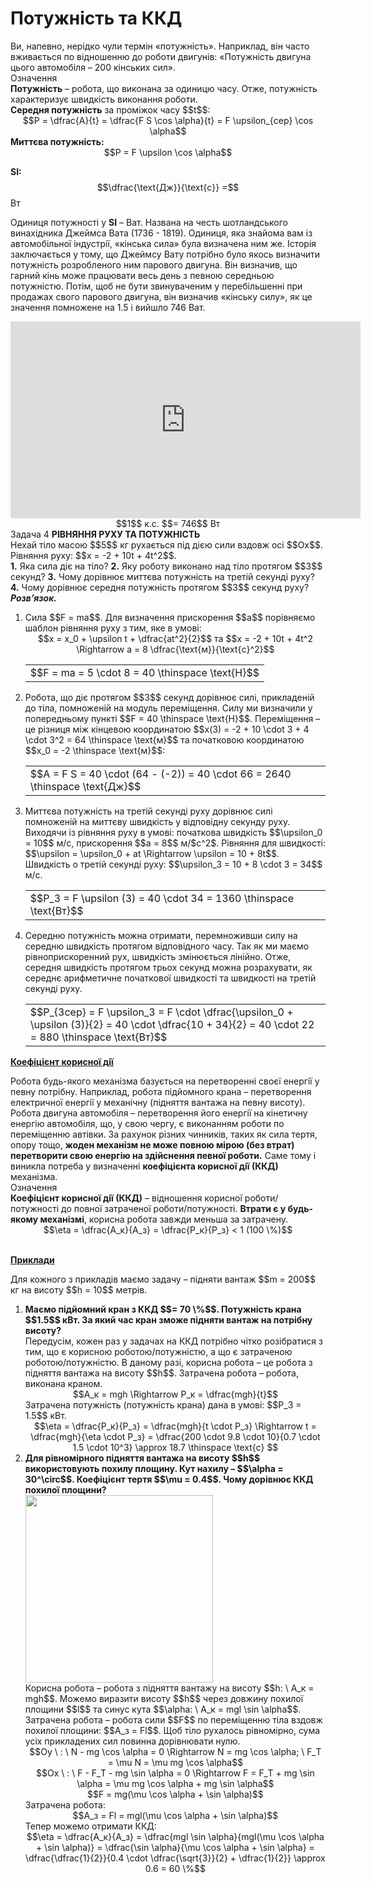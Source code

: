 # Потужнiсть та ККД

<div class="space">Ви, напевно, нерiдко чули термiн «потужнiсть». Наприклад, вiн часто вживається по вiдношенню до роботи двигунiв: «Потужнiсть двигуна цього автомобiля – 200 кiнських сил».</div>

<div class="eoz-wrap">
<span class="eoz">Означення</span>
<div class="eoz-text">
<div class="space"><span class="p1"><b>Потужнiсть</b></span> – робота, що виконана за одиницю часу. Отже, потужнiсть характеризує швидкiсть виконання роботи.</div>

<div class="space"><span class="p1"><b>Середня потужнiсть</b></span> за промiжок часу $$t$$:</div>

<div class="space" align="center">$$P = \dfrac{A}{t} = \dfrac{F S \cos \alpha}{t} = F \upsilon_{сер} \cos \alpha$$</div>

<div class="space"><span class="p1"><b>Миттєва потужнiсть:</b></span></div>

<div class="space" align="center">$$P = F \upsilon \cos \alpha$$</div>

<span class="p1"><b>SI:</b></span> $$\dfrac{\text{Дж}}{\text{с}} =$$ Вт
</div>
</div>

<p class="p3">Одиниця потужностi у <b>SI</b> – Ват. Названа на честь шотландського винахiдника Джеймса Вата (1736 - 1819). Одиниця, яка знайома вам iз автомобiльної iндустрiї, «кiнська сила» була визначена ним же. Iсторiя заключається у тому, що Джеймсу Вату потрiбно було якось визначити потужнiсть розробленого ним парового двигуна. Вiн визначив, що гарний кiнь може працювати весь день з певною середньою потужнiстю. Потiм, щоб не бути звинуваченим у перебiльшеннi при продажах свого парового двигуна, вiн визначив «кiнську силу», як це значення помножене на 1.5 i вийшло 746 Ват.</p>

<div class="space"><div class="fluidMedia">
<iframe width="560" height="315" src="https://www.youtube.com/embed/F60gyQ5Cmwc" frameborder="0" allowfullscreen></iframe>
</div>
<div class="popup">
</div></div>

<div class="space" align="center">$$1$$ к.с. $$= 746$$ Вт</div>

<div class="task-wrap">
<span class="task">Задача 4</span> <b>РIВНЯННЯ РУХУ ТА ПОТУЖНIСТЬ</b>
<div class="task-text">
Нехай тiло масою $$5$$ кг рухається пiд дiєю сили вздовж осi $$Ox$$. Рiвняння руху: $$x = -2 + 10t + 4t^2$$.
<br>
<div class="space"><b>1.</b> Яка сила дiє на тiло? <b>2.</b> Яку роботу виконано над тiло протягом $$3$$ секунд? <b>3.</b> Чому дорiвнює миттєва потужнiсть на третiй секундi руху? <b>4.</b> Чому дорiвнює середня потужнiсть протягом $$3$$ секунд руху?</div>

<div class="space"><b><i>Розв’язок.</i></b></div>

<ol>
<div class="space"><li>
Сила $$F = ma$$. Для визначення прискорення $$a$$ порiвняємо шаблон рiвняння руху з тим, яке в умовi:</div>

<div class="space" align="center">$$x = x_0 + \upsilon t + \dfrac{at^2}{2}$$ та $$x = -2 + 10t + 4t^2 \Rightarrow a = 8 \dfrac{\text{м}}{\text{с}^2}$$</div>

<div class="space"><div class="centered-table-wrapper">
<table class="centered-table">
<tr class="eq">
<td class="eq">
<p1>$$F = ma = 5 \cdot 8 = 40 \thinspace \text{Н}$$</p1>
</td>
</tr>
</table></div></div>
</li>
<div class="space"><li>Робота, що дiє протягом $$3$$ секунд дорiвнює силi, прикладенiй до тiла, помноженiй на модуль перемiщення. Силу ми визначили у попередньому пунктi $$F = 40 \thinspace \text{Н}$$. Перемiщення – це рiзниця мiж кiнцевою координатою $$x(3) = -2 + 10 \cdot 3 + 4 \cdot 3^2 = 64 \thinspace \text{м}$$ та початковою координатою $$x_0 = -2 \thinspace \text{м}$$:</div>

<div class="space"><div class="centered-table-wrapper">
<table class="centered-table">
<tr class="eq">
<td class="eq">
<p1>$$A = F S = 40 \cdot (64 - (-2)) = 40 \cdot 66 = 2640 \thinspace \text{Дж}$$</p1>
</td>
</tr>
</table></div></div>
</li>
<div class="space"><li>
Миттєва потужнiсть на третiй секундi руху дорiвнює силi помноженiй на миттєву швидкiсть у вiдповiдну секунду руху. Виходячи iз рiвняння руху в умовi: початкова швидкiсть $$\upsilon_0 = 10$$ м/c, прискорення $$a = 8$$ м/$с^2$. Рiвняння для швидкостi: $$\upsilon = \upsilon_0 + at \Rightarrow \upsilon = 10 + 8t$$. Швидкiсть о третiй секундi руху: $$\upsilon_3 = 10 + 8 \cdot 3 = 34$$ м/с.</div>

<div class="space"><div class="centered-table-wrapper">
<table class="centered-table">
<tr class="eq">
<td class="eq">
<p1>$$P_3 = F \upsilon (3) = 40 \cdot 34 = 1360 \thinspace \text{Вт}$$</p1>
</td>
</tr>
</table></div></div>
</li>
<div class="space"><li>
Середню потужнiсть можна отримати, перемноживши силу на середню швидкiсть протягом вiдповiдного часу. Так як ми маємо рiвноприскоренний рух, швидкiсть змiнюється лiнiйно. Отже, середня швидкiсть протягом трьох секунд можна розрахувати, як середнє арифметичне початкової швидкостi та швидкостi на третiй секундi руху.</div>

<div class="space"><div class="centered-table-wrapper">
<table class="centered-table">
<tr class="eq">
<td class="eq">
<p1>$$P_{3сер} = F \upsilon_3 = F \cdot \dfrac{\upsilon_0 + \upsilon (3)}{2} = 40 \cdot \dfrac{10 + 34}{2} = 40 \cdot 22 = 880 \thinspace \text{Вт}$$</p1>
</td>
</tr>
</table></div></div>
</li>
</ol>
</div>
</div>

<div class="space"><p class="p3"><span class="p1"><b><u>Коефiцiєнт корисної дiї</u></b></span></p></div>

<div class="space">Робота будь-якого механiзма базується на перетвореннi своєї енергiї у певну потрiбну. Наприклад, робота пiдйомного крана – перетворення електричної енергiї у механiчну (пiдняття вантажа на певну висоту). Робота двигуна автомобiля – перетворення його енергiї на кiнетичну енергiю автомобiля, що, у свою чергу, є виконанням роботи по перемiщенню автiвки. За рахунок рiзних чинникiв, таких як сила тертя, опору тощо, <b>жоден механiзм не може повною мiрою (без втрат) перетворити свою енергiю на здiйснення певної роботи.</b> Саме тому i виникла потреба у визначеннi <span class="p1"><b>коефiцiєнта корисної дiї (ККД)</b></span> механiзма.</div>

<div class="eoz-wrap">
<span class="eoz">Означення</span>
<div class="eoz-text">
<div class="space"><span class="p1"><b>Коефiцiєнт корисної дiї (ККД)</span></b> – вiдношення корисної роботи/потужностi до повної затраченої роботи/потужностi. <b>Втрати є у будь-якому механiзмi</b>, корисна робота завжди меньша за затрачену.</div>

<div align="center">$$\eta = \dfrac{A_к}{A_з} = \dfrac{P_к}{P_з} < 1 (100 \%)$$</div>
<br>
</div>
</div>

<div class="space"><p class="p3"><span class="p1"><b><u>Приклади</u></b></span></p></div>

<div class="space"><p class="p3">Для кожного з прикладiв маємо задачу – пiдняти вантаж $$m = 200$$ кг на висоту $$h = 10$$ метрів.</p></div>

<ol>
<div class="space"><b><li>
Маємо пiдйомний кран з ККД $$= 70 \%$$. Потужнiсть крана $$1.5$$ кВт. За який час кран зможе пiдняти вантаж на потрiбну висоту?</b></div>

<div class="space">Передусiм, кожен раз у задачах на ККД потрiбно чiтко розiбратися з тим, що є корисною роботою/потужнiстю, а що є затраченою роботою/потужнiстю. В даному разi, корисна робота – це робота з пiдняття вантажа на висоту $$h$$. Затрачена робота – робота, виконана краном.</div>

<div class="space" align="center">$$A_к = mgh \Rightarrow P_к  = \dfrac{mgh}{t}$$</div>

<div class="space">Затрачена потужнiсть (потужнiсть крана) дана в умовi: $$P_З = 1.5$$ кВт.</div>

<div class="space" align="center">$$\eta = \dfrac{P_к}{P_з} = \dfrac{mgh}{t \cdot P_з} \Rightarrow t = \dfrac{mgh}{\eta \cdot P_з} = \dfrac{200 \cdot 9.8 \cdot 10}{0.7 \cdot 1.5 \cdot 10^3} \approx 18.7 \thinspace \text{c} $$</div>
</li>
<div class="space"><b><li>
Для рiвномiрного пiдняття вантажа на висоту $$h$$ використовують похилу площину. Кут нахилу – $$\alpha = 30^\circ$$. Коефiцiєнт тертя $$\mu = 0.4$$. Чому дорiвнює ККД похилої площини?</b></div>

<div class="space"><img class="image" width="300"  src="https://rawgit.com/chudaol/ed-era-book-physics/master/images/chapter_7/19.png"></div>

<div class="space">Корисна робота – робота з пiдняття вантажу на висоту $$h: \ A_к = mgh$$. Можемо виразити висоту $$h$$ через довжину похилої площини $$l$$ та синус кута $$\alpha: \ A_к = mgl \sin \alpha$$. Затрачена робота – робота сили $$F$$ по перемiщенню тiла вздовж похилої площини: $$A_з = Fl$$. Щоб тiло рухалось рiвномiрно, сума усiх прикладених сил повинна дорiвнювати нулю.</div>

<div class="space" align="center">$$Oy \ : \ N - mg \cos \alpha = 0 \Rightarrow N = mg \cos \alpha; \ F_Т = \mu N = \mu mg \cos \alpha$$</div>

<div class="space" align="center">$$Ox \ : \ F - F_Т - mg \sin \alpha = 0 \Rightarrow F = F_Т + mg \sin \alpha = \mu mg \cos \alpha + mg \sin \alpha$$</div>

<div class="space" align="center">$$F =  mg(\mu \cos \alpha + \sin \alpha)$$</div>

<div class="space">Затрачена робота:</div>

<div class="space" align="center">$$A_з = Fl = mgl(\mu \cos \alpha + \sin \alpha)$$</div>

<div class="space">Тепер можемо отримати ККД:</div>

<div align="center">$$\eta = \dfrac{A_к}{A_з} = \dfrac{mgl \sin \alpha}{mgl(\mu \cos \alpha + \sin \alpha)} = \dfrac{\sin \alpha}{\mu \cos \alpha + \sin \alpha} = \dfrac{\dfrac{1}{2}}{0.4 \cdot \dfrac{\sqrt{3}}{2} + \dfrac{1}{2}} \approx 0.6 = 60 \%$$</div>
</li>
</ol>
